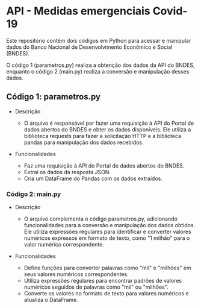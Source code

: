 # API - Medidas emergenciais Covid-19

Este repositório contém dois códigos em Python para acessar e manipular dados do Banco Nacional de Desenvolvimento Econômico e Social (BNDES).

O código 1 (parametros.py) realiza a obtenção dos dados da API do BNDES, enquanto o código 2 (main.py) realiza a conversão e manipulação desses dados.

## Código 1: parametros.py

- Descrição
  - O arquivo é responsável por fazer uma requisição à API do Portal de dados abertos do BNDES e obter os dados disponíveis. Ele utiliza a biblioteca requests para fazer a solicitação HTTP e a biblioteca pandas para manipulação dos dados recebidos.

- Funcionalidades
  - Faz uma requisição à API do Portal de dados abertos do BNDES.
  - Extrai os dados da resposta JSON.
  - Cria um DataFrame do Pandas com os dados extraídos.

### Código 2: main.py

- Descrição
  - O arquivo complementa o código parametros.py, adicionando funcionalidades para a conversão e manipulação dos dados obtidos. Ele utiliza expressões regulares para identificar e converter valores numéricos expressos em formato de texto, como "1 milhão" para o valor numérico correspondente.

- Funcionalidades
  - Define funções para converter palavras como "mil" e "milhões" em seus valores numéricos correspondentes.
  - Utiliza expressões regulares para encontrar padrões de valores numéricos seguidos de palavras como "mil" ou "milhões".
  - Converte os valores no formato de texto para valores numéricos e atualiza o DataFrame.
